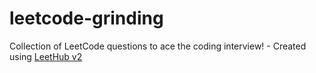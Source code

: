 # leetcode-grinding
Collection of LeetCode questions to ace the coding interview! - Created using [LeetHub v2](https://github.com/arunbhardwaj/LeetHub-2.0)

